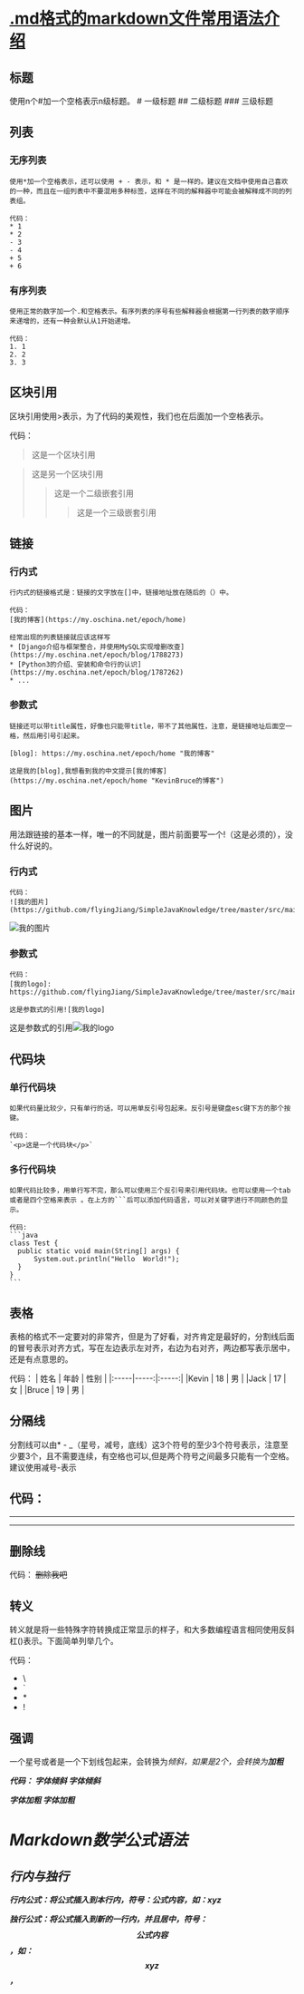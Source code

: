 # [.md格式的markdown文件常用语法介绍](https://www.jianshu.com/p/61e02a55f2a6)

## 标题
   使用n个#加一个空格表示n级标题。
    # 一级标题
    ## 二级标题
    ### 三级标题

## 列表
### 无序列表
    使用*加一个空格表示，还可以使用 + - 表示，和 * 是一样的。建议在文档中使用自己喜欢的一种，而且在一组列表中不要混用多种标签，这样在不同的解释器中可能会被解释成不同的列表组。

    代码：
    * 1
    * 2
    - 3
    - 4
    + 5
    + 6
### 有序列表
    使用正常的数字加一个.和空格表示。有序列表的序号有些解释器会根据第一行列表的数字顺序来递增的，还有一种会默认从1开始递增。

    代码：
    1. 1
    2. 2
    3. 3

## 区块引用
   区块引用使用>表示，为了代码的美观性，我们也在后面加一个空格表示。

   代码：
   > 这是一个区块引用

   > 这是另一个区块引用
   >> 这是一个二级嵌套引用
   >>> 这是一个三级嵌套引用

## 链接
### 行内式
    行内式的链接格式是：链接的文字放在[]中，链接地址放在随后的（）中。

    代码：
    [我的博客](https://my.oschina.net/epoch/home)

    经常出现的列表链接就应该这样写
    * [Django介绍与框架整合，并使用MySQL实现增删改查](https://my.oschina.net/epoch/blog/1788273)
    * [Python3的介绍、安装和命令行的认识](https://my.oschina.net/epoch/blog/1787262)
    * ...

### 参数式
    链接还可以带title属性，好像也只能带title，带不了其他属性，注意，是链接地址后面空一格，然后用引号引起来。

    [blog]: https://my.oschina.net/epoch/home "我的博客"

    这是我的[blog],我想看到我的中文提示[我的博客](https://my.oschina.net/epoch/home "KevinBruce的博客")

## 图片
   用法跟链接的基本一样，唯一的不同就是，图片前面要写一个!（这是必须的），没什么好说的。

### 行内式
    代码：
    ![我的图片](https://github.com/flyingJiang/SimpleJavaKnowledge/tree/master/src/main/resources/static/001.jpeg)

![我的图片](https://github.com/flyingJiang/SimpleJavaKnowledge/tree/master/src/main/resources/static/001.jpeg)

### 参数式
    代码：
    [我的logo]: https://github.com/flyingJiang/SimpleJavaKnowledge/tree/master/src/main/resources/static/001.jpeg

    这是参数式的引用![我的logo]

[我的logo]: /static/001.jpeg

这是参数式的引用![我的logo]

## 代码块
### 单行代码块
    如果代码量比较少，只有单行的话，可以用单反引号包起来。反引号是键盘esc键下方的那个按键。

    代码：
    `<p>这是一个代码块</p>`

### 多行代码块
    如果代码比较多，用单行写不完，那么可以使用三个反引号来引用代码块。也可以使用一个tab或者是四个空格来表示 。在上方的```后可以添加代码语言，可以对关键字进行不同颜色的显示。

    代码:
    ```java
    class Test {
      public static void main(String[] args) {
          System.out.println("Hello  World!");
      }
    }
    ```
## 表格
   表格的格式不一定要对的非常齐，但是为了好看，对齐肯定是最好的，分割线后面的冒号表示对齐方式，写在左边表示左对齐，右边为右对齐，两边都写表示居中，还是有点意思的。

   代码：
   |  姓名 | 年龄 |  性别 |
   |:-----|-----:|:-----:|
   |Kevin |  18  |   男  |
   |Jack  |  17  |   女  |
   |Bruce |  19  |   男  |

## 分隔线
   分割线可以由* - _（星号，减号，底线）这3个符号的至少3个符号表示，注意至少要3个，且不需要连续，有空格也可以,但是两个符号之间最多只能有一个空格。建议使用减号-表示

   代码：
   ---
   _ _ _
   * **

## 删除线
   代码：
   ~~删除我吧~~

## 转义
   转义就是将一些特殊字符转换成正常显示的样子，和大多数编程语言相同使用反斜杠(\)表示。下面简单列举几个。

   代码：
   * \\
   * \`
   * \*
   * \!

## 强调
   一个星号或者是一个下划线包起来，会转换为<em>倾斜，如果是2个，会转换为<strong>加粗

   代码：
   *字体倾斜*
   _字体倾斜_

   **字体加粗**
   __字体加粗__


# Markdown数学公式语法

## 行内与独行
   行内公式：将公式插入到本行内，符号：$公式内容$，如：$xyz$

   独行公式：将公式插入到新的一行内，并且居中，符号：$$公式内容$$，如：$$xyz$$，









